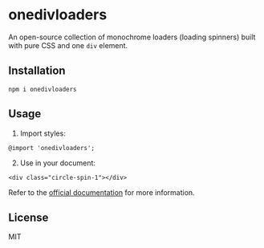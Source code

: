 # onedivloaders

An open-source collection of monochrome loaders (loading spinners) built with pure CSS and one `div` element.

## Installation

```
npm i onedivloaders
```

## Usage

1. Import styles:

```
@import 'onedivloaders';
```

2. Use in your document:

```
<div class="circle-spin-1"></div>
```

Refer to the [official documentation](https://onedivloaders.vercel.app/) for more information.

## License

MIT
